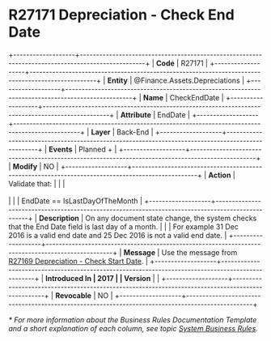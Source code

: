 ﻿---
erp.type: business-rule
erp.entity: Finance.Assets.Depreciations
---

# R27171 Depreciation - Check End Date
+-------------------+--------------------------------------------------------------------------------------------------+
| **Code**          | R27171                                                                                           |
+-------------------+--------------------------------------------------------------------------------------------------+
| **Entity**        | @Finance.Assets.Depreciations                                                                    |
+-------------------+--------------------------------------------------------------------------------------------------+
| **Name**          | CheckEndDate                                                                                     |
+-------------------+--------------------------------------------------------------------------------------------------+
| **Attribute**     | EndDate                                                                                          |
+-------------------+--------------------------------------------------------------------------------------------------+
| **Layer**         | Back-End                                                                                         |
+-------------------+--------------------------------------------------------------------------------------------------+
| **Events**        | Planned +                                                                                        |
+-------------------+--------------------------------------------------------------------------------------------------+
| **Modify**        | NO                                                                                               |
+-------------------+--------------------------------------------------------------------------------------------------+
| **Action**        | Validate that:                                                                                   |
|                   | <br/><br/>                                                                                       |
|                   | EndDate == IsLastDayOfTheMonth                                                                   |
+-------------------+--------------------------------------------------------------------------------------------------+
| **Description**   | On any document state change, the system checks that the End Date field is last day of a month.  |
|                   | For example 31 Dec 2016 is a valid end date and 25 Dec 2016 is not a valid end date.             |
+-------------------+--------------------------------------------------------------------------------------------------+
| **Message**       | Use the message from [R27169 Depreciation - Check Start Date](R27169.md).                        |
+-------------------+--------------------------------------------------------------------------------------------------+
| **Introduced In   | 2017                                                                                             |
| Version**         |                                                                                                  |
+-------------------+--------------------------------------------------------------------------------------------------+
| **Revocable**     | NO                                                                                               |
+-------------------+--------------------------------------------------------------------------------------------------+

*\* For more information about the Business Rules Documentation Template and a short explanation of each column, see
topic [System Business Rules](../templates/template-description-system-business-rules.md).*
